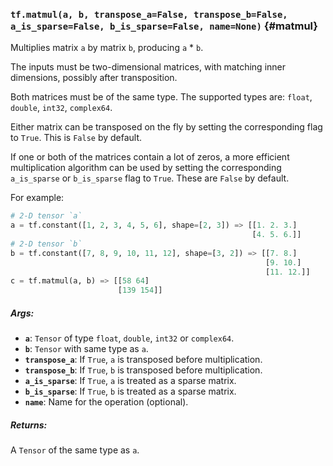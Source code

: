### `tf.matmul(a, b, transpose_a=False, transpose_b=False, a_is_sparse=False, b_is_sparse=False, name=None)` {#matmul}

Multiplies matrix `a` by matrix `b`, producing `a` * `b`.

The inputs must be two-dimensional matrices, with matching inner dimensions,
possibly after transposition.

Both matrices must be of the same type. The supported types are:
`float`, `double`, `int32`, `complex64`.

Either matrix can be transposed on the fly by setting the corresponding flag
to `True`. This is `False` by default.

If one or both of the matrices contain a lot of zeros, a more efficient
multiplication algorithm can be used by setting the corresponding
`a_is_sparse` or `b_is_sparse` flag to `True`. These are `False` by default.

For example:

```python
# 2-D tensor `a`
a = tf.constant([1, 2, 3, 4, 5, 6], shape=[2, 3]) => [[1. 2. 3.]
                                                      [4. 5. 6.]]
# 2-D tensor `b`
b = tf.constant([7, 8, 9, 10, 11, 12], shape=[3, 2]) => [[7. 8.]
                                                         [9. 10.]
                                                         [11. 12.]]
c = tf.matmul(a, b) => [[58 64]
                        [139 154]]
```

##### Args:


*  <b>`a`</b>: `Tensor` of type `float`, `double`, `int32` or `complex64`.
*  <b>`b`</b>: `Tensor` with same type as `a`.
*  <b>`transpose_a`</b>: If `True`, `a` is transposed before multiplication.
*  <b>`transpose_b`</b>: If `True`, `b` is transposed before multiplication.
*  <b>`a_is_sparse`</b>: If `True`, `a` is treated as a sparse matrix.
*  <b>`b_is_sparse`</b>: If `True`, `b` is treated as a sparse matrix.
*  <b>`name`</b>: Name for the operation (optional).

##### Returns:

  A `Tensor` of the same type as `a`.

